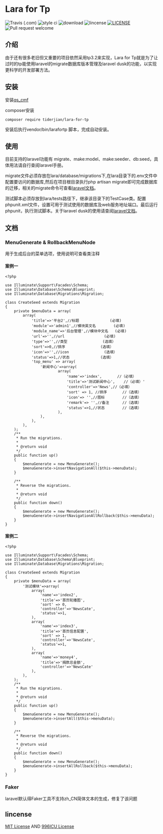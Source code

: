 # Lara for Tp
![Travis (.com)](https://img.shields.io/travis/com/tiderjian/lara-for-tp.svg?style=flat-square)
![style ci](https://img.shields.io/travis/com/tiderjian/lara-for-tp.svg?style=flat-square)
![download](https://img.shields.io/packagist/dt/tiderjian/lara-for-tp.svg?style=flat-square)
![lincense](https://img.shields.io/badge/license-MIT-blue.svg?style=flat-square)
[![LICENSE](https://img.shields.io/badge/license-Anti%20996-blue.svg)](https://github.com/996icu/996.ICU/blob/master/LICENSE)
![Pull request welcome](https://img.shields.io/badge/pr-welcome-green.svg?style=flat-square)

## 介绍
由于还有很多老旧但又重要的项目依然采用tp3.2来实现，Lara for Tp就是为了让过时的tp能使用laravel的migrate数据库版本管理及laravel dusk的功能，以实现更科学的开发部署方法。
   

## 安装
安装[qs_cmf](https://github.com/tiderjian/qs_cmf)

composer安装
```
composer require tiderjian/lara-for-tp
```

安装后执行vendor/bin/larafortp 脚本，完成自动安装。


## 使用
目前支持的laravel功能有 migrate、make:model、make:seeder、db:seed，具体用法请自行查阅laravel手册。

migrate文件必须存放在lara/database/migrations下,在lara目录下的.env文件中配置要访问的数据库,然后在项目根目录执行php artisan migrate即可完成数据库的迁移，相关的migrate命令可查看[laravel文档](https://learnku.com/docs/laravel/5.8/migrations/3928)。

测试脚本必须存放到lara/tests路径下，继承该目录下的TestCase类。配置phpunit.xml文件，设置可用于测试使用的数据库及web服务地址端口。最后运行phpunit，执行测试脚本。关于laravel dusk的使用请查阅[laravel文档](https://learnku.com/docs/laravel/5.8/dusk/3943)。

## 文档
### MenuGenerate & RollbackMenuNode
用于生成后台的菜单选项，使用说明可查看类注释
#### 案例一
```
<?php

use Illuminate\Support\Facades\Schema;
use Illuminate\Database\Schema\Blueprint;
use Illuminate\Database\Migrations\Migration;

class CreateSeed extends Migration
{
    private $menuData = array(
        array(
            'title'=>'平台2',//标题              (必填)
            'module'=>'admin1',//模块英文名        (必填)
            'module_name'=>'后台管理',//模块中文名   (必填)
            'url'=>'',//url                  (必填)
            'type'=>'',//类型                (选填）
            'sort'=>0,//排序                (选填）
            'icon'=>'',//icon                (选填）
            'status'=>1,//状态              (选填）
            'top_menu' => array(
                '新闻中心'=>array(
                        array(
                            'name'=>'index',       //（必填）
                            'title'=>'测试新闻中心',    //（必填）'
                            'controller'=>'News',//（必填）
                            'sort' => 1, //排序       //（选填）
                            'icon'=> '',//图标        //（选填）
                            'remark'=> '',//备注      //（选填）
                            'status'=>1,//状态        //（选填）
                        ),
                ),
            ),
        ),
    );
    /**
     * Run the migrations.
     *
     * @return void
     */
    public function up()
    {
        $menuGenerate = new MenuGenerate();
        $menuGenerate->insertNavigationAll($this->menuData);
    }

    /**
     * Reverse the migrations.
     *
     * @return void
     */
    public function down()
    {
        $menuGenerate = new MenuGenerate();
        $menuGenerate->insertNavigationAllRollback($this->menuData);
    }
}
```
#### 案例二
```
<?php

use Illuminate\Support\Facades\Schema;
use Illuminate\Database\Schema\Blueprint;
use Illuminate\Database\Migrations\Migration;

class CreateSeed extends Migration
{
    private $menuData = array(
        '测试模块'=>array(
            array(
                'name'=>'index2',
                'title'=>'首页轮播图',
                'sort' => 0,
                'controller'=>'NewsCate',
                'status'=>1,
            ),
            array(
                'name'=>'index3',
                'title'=>'首页信息配置',
                'sort' => 1,
                'controller'=>'NewsCate',
                'status'=>1,
            ),
            array(
                'name'=>'money4',
                'title'=>'捐款总金额',
                'controller'=>'NewsCate'
            ),
        ),
    );
    /**
     * Run the migrations.
     *
     * @return void
     */
    public function up()
    {
        $menuGenerate = new MenuGenerate();
        $menuGenerate->insertAll($this->menuData);
    }

    /**
     * Reverse the migrations.
     *
     * @return void
     */
    public function down()
    {
        $menuGenerate = new MenuGenerate();
        $menuGenerate->insertAllRollback($this->menuData);
    }
}

```

### Faker
laravel默认得Faker工具不支持zh_CN简体文本的生成，修复了该问题

## lincense
[MIT License](https://github.com/tiderjian/lara-for-tp/blob/master/LICENSE.MIT) AND [996ICU License](https://github.com/tiderjian/lara-for-tp/blob/master/LICENSE.996ICU)
